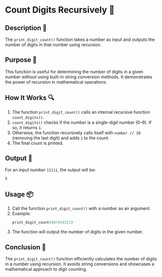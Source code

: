 # Count Digits Recursively 📝

## Description 🎯

The `print_digit_count()` function takes a number as input and outputs the number of digits in that number using recursion.

## Purpose 🎯

This function is useful for determining the number of digits in a given number without using built-in string conversion methods.
It demonstrates the power of recursion in mathematical operations.

## How It Works 🔍

1. The function `print_digit_count()` calls an internal recursive function `count_digits()`.
2. `count_digits()` checks if the number is a single-digit number (0–9). If so, it returns `1`.
3. Otherwise, the function recursively calls itself with `number // 10` (removing the last digit) and adds `1` to the count.
4. The final count is printed.

## Output 📜

For an input number `11111`, the output will be:

```
5
```

## Usage 📦

1. Call the function `print_digit_count()` with a number as an argument.
2. Example:
    ```python
    print_digit_count(987654321)
    ```
3. The function will output the number of digits in the given number.

## Conclusion 🚀

The `print_digit_count()` function efficiently calculates the number of digits in a number using recursion.
It avoids string conversions and showcases a mathematical approach to digit counting.
